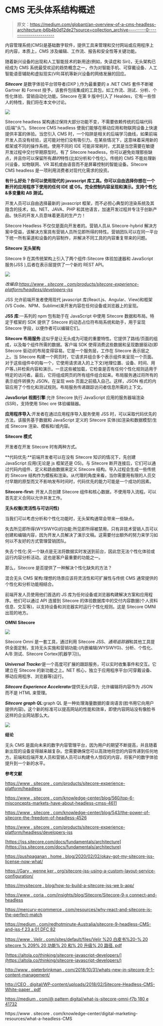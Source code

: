 # CMS 无头体系结构概述

> 原文：<https://medium.com/globant/an-overview-of-a-cms-headless-architecture-b6b4b0d12de2?source=collection_archive---------0----------------------->

内容管理系统(CMS)是基础数字软件，提供工具来管理和交付网站或应用程序上的内容，本质上，CMS 涉及编辑、工作流、报告和安全性等关键功能。

随着新兴设备的出现和人工智能技术的新用途(例如，失读症和 Siri)，无头架构已经成为 CMS 系统最受欢迎的趋势概念之一，作为对智能手机、可穿戴设备、人工智能语音辅助和虚拟现实(VR)耳机等新兴设备的网络发展的回应。

***Sitecore*** 是数字体验平台领导者(DXP ),作为最重要的 a .NET CMS 套件不断被 Gartner 和 Forrest 授予，该套件包括集成的工具包，如工作流、测试、分析、个性化体验、营销自动化功能。Sitecore 在第 9 版中引入了 Healdes，它有一些惊人的特性，我们将在本文中讨论。

![](img/26b9bdda18ddcf55801e57063fd1db7a.png)

Sitecore headless 架构通过保持大部分功能不变，不需要依赖传统的后端代码(后端“头”)。Sitecore CMS headless 使我们能够在移动应用和物联网设备上快速提供丰富的体验。当您引入 CMS 时，一个陷阱是相关的后端学习曲线，如果前端开发人员没有经验，这可能对他们没有吸引力。在某些情况下，这意味着采用新的框架或不同的操作系统。使用不同的 IDE 可能非常耗时，尤其是当您需要在敏捷开发过程中交付早期原型时。有了 Sitecore headless，你可以避免处理那些缺点，并且你可以保留所有*酷的*特性(比如分析和个性化)。传统的 CMS 不能处理新兴设备，如物联网、VR 耳机或由语音而不是屏幕控制的智能设备。Sitecore CMS headless 是一项利用消费者对现代化需求的投资。

**有什么好处？你可以使用现代的 javascript 库工具。你可以自由选择你想在一个断开的应用程序下使用的任何 IDE 或 OS。完全控制内容呈现和演示。支持个性化&多变量和 AB 测试。**

开发人员可以自由选择最新的 javascript 框架，而不必担心典型的渲染系统及其隐含的技术，如。NET、JAVA、PHP 和其他语言，加速开发过程并专注于创新产品。快乐的开发人员意味着更高的生产力！

Sitecore Headless 不仅仅是面向开发者的。营销人员从 Sitecore-hybrid 解决方案中受益，该解决方案具有营销人员所见即所得的特性。营销团队可以在同一平台下统一所有渠道和设备的内容制作，并解决不同工具的内容重复带来的问题。

**Sitecore 无头架构**

Sitecore 9 在其传统架构上引入了两个组件:Sitecore 体验加速器和 JavaScript 服务(JSS ),后者在表示层提供了一个新的 REST API。

![](img/b2d8c5a941ce3e62ab9ab59abee2683b.png)

*改编自:*[*https://www . sitecore . com/products/sitecore-experience-platform/headless/developers-jss*](https://www.sitecore.com/products/sitecore-experience-platform/headless/developers-jss)

JSS 允许前端开发者使用现代 javascript 库(React.js、Angular、View)和框架(VS Code、NPM、Sublime)来开发内容在任何设备或浏览器上的呈现。

**JSS 库**:一系列的 npm 包有助于在 JavaScript 中使用 Sitecore 数据和布局。特定于框架的 SDK 提供了 Sitecore 的动态占位符布局系统和助手，用于呈现 Sitecore 字段，以便作者可以编辑它们。

**Sitecore 布局服务**:这似乎是让无头成为可能的重要特性。它提供了路线/页面的组成，以及每个组件所需的数据。客户端 SDK 使得消费这些数据和呈现数据驱动(即 Sitecore 驱动)的布局变得容易。它是一个服务层，工作在 Sitecore 表示层之上。当 Sitecore 构建一个网页时，它请求并组合多个表示组件来呈现一个页面。对于这些组件中的每一个，它使用请求进入的上下文(地理位置、设备、时间、用户等。)并检索内容和演示。一旦这些被加载，它检查是否有任何个性化规则适用于特定的访问者。最后，它将组成网页的所有组件组合起来。布局服务通过将所有的表示组件转换为 JSON，在呈现 web 页面之前插入自己。这样，JSON 格式的内容应用了个性化和测试规则。布局服务传递跟踪访问者信息所需的上下文。

**JavaScript 视图引擎**:允许 Sitecore 执行 JavaScript 应用的服务器端渲染(SSR)，支持使用 Sitec ore 体验编辑器。

**应用程序导入**:开发者在通过应用程序导入服务使用 JSS 时，可以采取代码优先的方法，该服务基于数据和 JavaScript 定义的 Sitecore 实体(如渲染和数据模型)生成 Sitecore 渲染、模板和/或内容。

**Sitecore 模式**

开发者在开发 Sitecore 时有两种方式。

**代码优先:**前端开发者可以在没有 Sitecore 知识的情况下，先创建 JavaScript 应用(无论是 js 框架还是 OS)。与 Sitecore 断开连接后，它们可以通过代码内组件、定义和路由数据来定义 Sitecore 结构。导入过程会生成一些传统的 Sitecore 结构作为模板和渲染。从代理的角度来看，当你需要用有限的人员交付早期的原型而又不影响发布时间时，代码优先的能力可能是一个成功的因素。

**Sitecore-first:** 开发人员创建 Sitecore 组件和核心数据，不使用导入流程。可以首先定义合同以允许并发工作。

**无头权衡(灵活性与可访问性)**

当我们可以考虑分析和个性化功能时，无头架构通常会带来一些缺点。

失去所见即所得(WYSIWYG)的功能:所见即所得被禁用，只有非技术营销人员可以创建和编辑内容，因为开发人员解决了演示文稿。这需要付出额外的努力来学习如何以不友好的方式管理营销团队。

失去个性化:另一个缺点是无法将数据实时发送到前台，因此您无法个性化体验或运行内容分析活动。这也是客户最重要的功能之一。

那么，Sitecore 是否提供了一种解决个性化缺失的方法？

混合无头 CMS 架构:理想的场景应该将灵活性和可扩展性与传统 CMS 通常提供的个性化和分析功能相结合。

前端开发人员使用他们首选的 JS 库为任何设备或浏览器构建解决方案和应用程序。他们可以通过 API 连接到 Sitecore 的体验数据库中的交付内容数据(个人资料信息、交互等)，以支持设备和浏览器实时运行个性化规则。这是 Sitecore OMNI 出现的地方。

**OMNI Sitecore**

![](img/0b058a242e27ea87648809f65ebaaaac.png)

Sitecore Omni 是一套工具，通过利用 Sitecore JSS、*通用追踪器*和其他工具提供全面定制，支持无头实施和营销功能:(内嵌编辑(WYSIWYG)、分析、个性化、A/B 测试、Sitecore Cortex(机器学习))。

***Universal Tracke****r*是一个高度可扩展的跟踪服务，可以实时收集事件和交互。它建立在 Sitecore 的新功能之上。NET 核心，独立于应用程序平台(可穿戴设备、移动应用程序、浏览器等)运行。

***Sitecore Experience Accelerato****r*提供无头内容，允许编辑将内容作为 JSON 而不是 HTML 来管理。

***Sitecore graph QL***:graph QL 是一种处理海量数据的查询语言(脸书用它向用户提供内容)。这个新的标准可以提高网站的性能和效率，即使内容网站没有像脸书这样的企业网站那么大。

![](img/566114fc0734d711a58d1ce64192e72e.png)

**结论**

无头 CMS 是面向未来的数字内容管理平台，因为用户的期望不断提高，并且随着新出现的设备变得越来越复杂。您需要确保您可以高效地将您的内容传递到任何地方。前端和后端开发人员和营销人员可以构建令人惊叹的内容，将客户的数字体验提升到一个新的水平。

**参考文献**

[https://www . sitecore . com/products/sitecore-experience-platform/headless](https://www.sitecore.com/products/sitecore-experience-platform/headless)

[https://www . sitecore . com/knowledge-center/blog/560/top-6-misconcepts-markets-have-about-headless-cmss-4611](https://www.sitecore.com/knowledge-center/blog/560/top-6-misconceptions-marketers-have-about-headless-cmss-4611)

[https://www . sitecore . com/knowledge-center/blog/543/the-power-of-sitecore-the-freedom-of-headless-4526](https://www.sitecore.com/knowledge-center/blog/543/the-power-of-sitecore-the-freedom-of-headless-4526)

[https://www . sitecore . com/products/sitecore-experience-platform/headless/developers-jss](https://www.sitecore.com/products/sitecore-experience-platform/headless/developers-jss)

[https://jss.sitecore.com/docs/fundamentals/architecture](https://jss.sitecore.com/docs/fundamentals/architecture)

[https://pushpaganan . home . blog/2020/02/02/okay-got-my-sitecore-jss-license-now-what/](https://pushpaganan.home.blog/2020/02/02/okay-got-my-sitecore-jss-license-now-what/)

[https://Gary . wenne ker . org/sitecore-jss-using-a-custom-layout-service-configuration/](https://gary.wenneker.org/sitecore-jss-using-a-custom-layout-service-configuration/)

[https://mysitecore . blog/how-to-build-a-sitecore-jss-we b-app/](https://mysitecore.blog/how-to-build-a-sitecore-jss-web-app/)

[https://www . coria . com/insights/blog/Sitecore/Sitecore-9-x connect-and-headless](https://www.coria.com/insights/blog/Sitecore/sitecore-9-xConnect-and-headless)

[https://mercury-ecommerce . com/resources/why-react-and-sitecore-is-the-perfect-match](https://mercury-ecommerce.com/resources/why-react-and-sitecore-are-the-perfect-match)

[https://medium . com/redhotminute-Australia/sitecore-9-headless-CMS-and-jss-f 23 a 01 DFC 82](/redhotminute-australia/sitecore-9-headless-cms-and-jss-f23a01dfc82)

[https://www . Velir . com/sites/default/files/Velir %20 白皮书%20-% 20 sitecore % 209% 20 功能% 20 和% 20 升级% 20 路径. pdf](https://www.velir.com/sites/default/files/Velir%20Whitepaper%20-%20Sitecore%209%20Features%20and%20Upgrade%20Path.pdf)

[https://altola.co/thinking/sitecore-javascript-developers/](https://altola.co/thinking/sitecore-javascript-developers/)

[http://www . pieterbrinkman . com/2018/10/31/whats-new-in-sitecore-9-1-content-management/](http://www.pieterbrinkman.com/2018/10/31/whats-new-in-sitecore-9-1-content-management/)

[http://CEO . digital/WP-content/uploads/2018/02/Sitecore-Headless-CMS-White-paper . pdf](http://ceo.digital/wp-content/uploads/2018/02/Sitecore-Headless-CMS-White-Paper.pdf)

[https://medium . com/@ pattem digital/what-is-sitecore-omni-f7b 180 e 41732](/@PattemDigital/what-is-sitecore-omni-f7b180e41732)

https://www . sitecore . com/knowledge-center/digital-marketing-resources/what-a-headless-CMS
